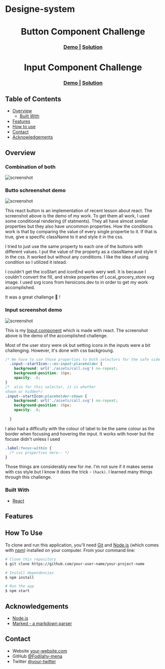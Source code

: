# Designe-system

<!-- #### Button -->
<!-- Please update value in the {}  -->

<h1 align="center">Button Component Challenge</h1>

<div align="center">
  <h3>
    <a href="https://{your-demo-link.your-domain}">
      Demo
    </a>
    <span> | </span>
    <a href=" https://reverent-fermat-2d51dc.netlify.app/">
      Solution
    </a>
  </h3>
</div>

<!-- ##### Input -->

<!-- Please update value in the {}  -->

<h1 align="center">Input Component Challenge</h1>

<div align="center">
  <h3>
    <a href="https://{your-demo-link.your-domain}">
      Demo
    </a>
    <span> | </span>
    <a href="https://5f87f064f8a7179adf6cc514--dreamy-bell-d25bc4.netlify.app/">
      Solution
    </a>
  </h3>
</div>


<!-- TABLE OF CONTENTS -->

## Table of Contents

-   [Overview](#overview)
    -   [Built With](#built-with)
-   [Features](#features)
-   [How to use](#how-to-use)
-   [Contact](#contact)
-   [Acknowledgements](#acknowledgements)

<!-- OVERVIEW -->

## Overview

### Combination of both
![screenshot](/component-screenshot.png)

### Butto schreenshot demo

![screenshot](/btn-screenshot.png)

This react button is an implementation of recent lesson about react. The screenshot above is the demo of my work. To get them all work, I used some conditional rendering (if statments). They all have almost similar properties but they also have uncommon properties. How the conditions work is that by comparing the value of every single propertie to it. If that is true, give a specific className to it and style it in the css.   

I tried to just use the same property to each one of the buttons with different values. I put the value of the property as a className and style it in the css. It worked but without any conditions. I like the idea of using condition so I utilized it istead. 

I couldn't get the icoStart and iconEnd work wery well. It is because I couldn't convert the fill, and stroke properties of Local_grocery_store svg image. I used svg icons from heroicons.dev to in order to get my work accomplished.

It was a great challenge  🙂 ! 

### Input screenshot demo
![screenshot](/input-screenshot.png)


This is my [Input component](https://5f87f064f8a7179adf6cc514--dreamy-bell-d25bc4.netlify.app/) which is made with react. The screenshot above is the demo of the accomplished challenge. 

Most of the user story were ok but setting icons in the inputs were a bit challenging. However, it's done with css backgroung.

```css
/* We have to use those properties to both selectors for the safe side of browsers support */
  .input--startIcon::-ms-input-placeholder {
    background: url('./assets/call.svg') no-repeat;
    background-position: 16px;
    opacity: .6;
} 
/*  also for this selector, it is whether 
shown or hidden*/
.input--startIcon:placeholder-shown {
    background: url('./assets/call.svg') no-repeat; 
    background-position: 16px;
    opacity: .6;
    
  }

```

I also had a difficulty with the colour of label to be the same colour as the border when focusing and hovering the input. It works with hover but the focuse didn't unless I used 
```css 
.label:focus-within {
  /* css properties here-- */
}
 ```

Those things are considerably new for me. I'm not sure if it makes sense with css style but I know it does the trick - `(hack)`. I learned many things through this challenge.


### Built With

<!-- This section should list any major frameworks that you built your project using. Here are a few examples.-->

-   [React](https://reactjs.org/)

## Features

<!-- List the features of your application or follow the template. Don't share the figma file here :) -->

## How To Use

<!-- This is an example, please update according to your application -->

To clone and run this application, you'll need [Git](https://git-scm.com) and [Node.js](https://nodejs.org/en/download/) (which comes with [npm](http://npmjs.com)) installed on your computer. From your command line:

```bash
# Clone this repository
$ git clone https://github.com/your-user-name/your-project-name

# Install dependencies
$ npm install

# Run the app
$ npm start
```

## Acknowledgements

<!-- This section should list any articles or add-ons/plugins that helps you to complete the project. This is optional but it will help you in the future. For exmpale -->

-   [Node.js](https://nodejs.org/)
-   [Marked - a markdown parser](https://github.com/chjj/marked)

## Contact

-   Website [your-website.com](https://{your-web-site-link})
-   GitHub [@Fodilahy-mena](https://github.com/Fodilahy-mena)
-   Twitter [@your-twitter](https://{twitter.com/your-username})

